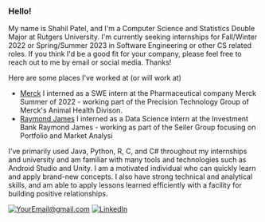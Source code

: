 ### Hello! ###

My name is Shahil Patel, and I'm a Computer Science and Statistics Double Major at Rutgers University. I'm currently seeking internships for Fall/Winter 2022 or Spring/Summer 2023 in Software Engineering or other CS related roles. If you think I'd be a good fit for your company, please feel free to reach out to me by email or social media. Thanks!

Here are some places I've worked at (or will work at)
 - [Merck](https://www.merck.com/) I interned as a SWE intern at the Pharmaceutical company Merck Summer of 2022 - working part of the Precision Technology Group of Merck's Animal Health Divison.
 - [Raymond James](https://www.raymondjames.com/) I interned as a Data Science intern at the Investment Bank Raymond James - working as part of the Seiler Group focusing on Portfolio and Market Analysi

I've primarily used Java, Python, R, C, and C# throughout my internships and university and am familiar with many tools and technologies such as Android Studio and Unity. I am a motivated individual who can quickly learn and apply brand-new concepts. I also have strong technical and analytical skills, and am able to apply lessons learned efficiently with a facility for building positive relationships.  

<a href="mailto:shahilp@gmail.com">![YourEmail@gmail.com](https://img.shields.io/badge/Gmail-D14836?style=for-the-badge&logo=gmail&logoColor=white)</a>
<a href="https://www.linkedin.com/in/shahil-patel/">![LinkedIn](https://img.shields.io/badge/LinkedIn-0077B5?style=for-the-badge&logo=linkedin&logoColor=white)</a>
